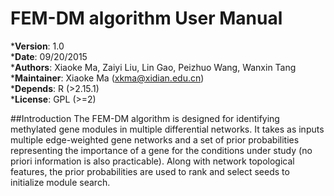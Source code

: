 # FEM-DM algorithm User Manual
*__Version__: 1.0 <br>
*__Date__: 09/20/2015 <br>
*__Authors__: Xiaoke Ma, Zaiyi Liu, Lin Gao, Peizhuo Wang, Wanxin Tang<br>
*__Maintainer__: Xiaoke Ma (xkma@xidian.edu.cn)<br>
*__Depends__: R (>2.15.1)<br>
*__License__: GPL (>=2) <br>

##Introduction
The FEM-DM algorithm is designed for identifying methylated gene modules in multiple differential networks. It takes as inputs multiple edge-weighted gene networks and a set of prior probabilities representing the importance of a gene for the conditions under study (no priori information is also practicable). Along with network topological features, the prior probabilities are used to rank and select seeds to initialize module search. 

